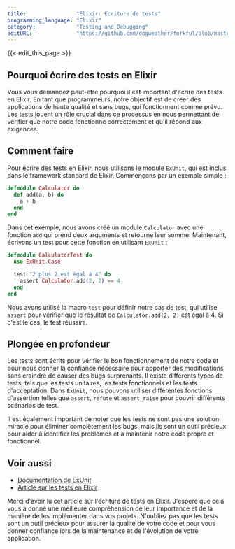 ```yaml
---
title:                "Elixir: Ecriture de tests"
programming_language: "Elixir"
category:             "Testing and Debugging"
editURL:              "https://github.com/dogweather/forkful/blob/master/content/fr/elixir/writing-tests.md"
---
```


{{< edit_this_page >}}

## Pourquoi écrire des tests en Elixir

Vous vous demandez peut-être pourquoi il est important d'écrire des tests en Elixir. En tant que programmeurs, notre objectif est de créer des applications de haute qualité et sans bugs, qui fonctionnent comme prévu. Les tests jouent un rôle crucial dans ce processus en nous permettant de vérifier que notre code fonctionne correctement et qu'il répond aux exigences.

## Comment faire

Pour écrire des tests en Elixir, nous utilisons le module `ExUnit`, qui est inclus dans le framework standard de Elixir. Commençons par un exemple simple :

```Elixir
defmodule Calculator do
  def add(a, b) do
    a + b
  end
end
```

Dans cet exemple, nous avons créé un module `Calculator` avec une fonction `add` qui prend deux arguments et retourne leur somme. Maintenant, écrivons un test pour cette fonction en utilisant `ExUnit` :

```Elixir
defmodule CalculatorTest do
  use ExUnit.Case

  test "2 plus 2 est égal à 4" do
    assert Calculator.add(2, 2) == 4
  end
end
```

Nous avons utilisé la macro `test` pour définir notre cas de test, qui utilise `assert` pour vérifier que le résultat de `Calculator.add(2, 2)` est égal à 4. Si c'est le cas, le test réussira.

## Plongée en profondeur

Les tests sont écrits pour vérifier le bon fonctionnement de notre code et pour nous donner la confiance nécessaire pour apporter des modifications sans craindre de causer des bugs surprenants. Il existe différents types de tests, tels que les tests unitaires, les tests fonctionnels et les tests d'acceptation. Dans `ExUnit`, nous pouvons utiliser différentes fonctions d'assertion telles que `assert`, `refute` et `assert_raise` pour couvrir différents scénarios de test.

Il est également important de noter que les tests ne sont pas une solution miracle pour éliminer complètement les bugs, mais ils sont un outil précieux pour aider à identifier les problèmes et à maintenir notre code propre et fonctionnel.

## Voir aussi

- [Documentation de ExUnit](https://hexdocs.pm/ex_unit/)
- [Article sur les tests en Elixir](https://dev.to/vadimburlakin/getting-started-with-elixir-what-i-learned-by-writing-unit-tests-t6c)

Merci d'avoir lu cet article sur l'écriture de tests en Elixir. J'espère que cela vous a donné une meilleure compréhension de leur importance et de la manière de les implémenter dans vos projets. N'oubliez pas que les tests sont un outil précieux pour assurer la qualité de votre code et pour vous donner confiance lors de la maintenance et de l'évolution de votre application.